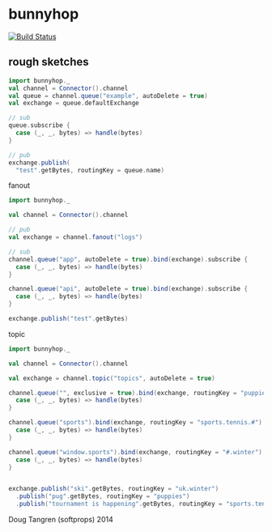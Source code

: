 # bunnyhop

[![Build Status](https://travis-ci.org/softprops/bunnyhop.png?branch=master)](https://travis-ci.org/softprops/bunnyhop)

## rough sketches

```scala
import bunnyhop._
val channel = Connector().channel
val queue = channel.queue("example", autoDelete = true)
val exchange = queue.defaultExchange

// sub
queue.subscribe {
  case (_, _, bytes) => handle(bytes)
}

// pub
exchange.publish(
  "test".getBytes, routingKey = queue.name)
```

fanout 

```scala
import bunnyhop._

val channel = Connector().channel

// pub
val exchange = channel.fanout("logs")

// sub
channel.queue("app", autoDelete = true).bind(exchange).subscribe {
  case (_, _, bytes) => handle(bytes)
}

channel.queue("api", autoDelete = true).bind(exchange).subscribe {
  case (_, _, bytes) => handle(bytes)
}

exchange.publish("test".getBytes)
```

topic

```scala
import bunnyhop._

val channel = Connector().channel

val exchange = channel.topic("topics", autoDelete = true)

channel.queue("", exclusive = true).bind(exchange, routingKey = "puppies").subscribe {
  case (_, _, bytes) => handle(bytes)
}

channel.queue("sports").bind(exchange, routingKey = "sports.tennis.#").subscribe {
  case (_, _, bytes) => handle(bytes)
}

channel.queue("window.sports").bind(exchange, routingKey = "#.winter").subscribe {
  case (_, _, bytes) => handle(bytes)
}


exchange.publish("ski".getBytes, routingKey = "uk.winter")
  .publish("pug".getBytes, routingKey = "puppies")
  .publish("tournament is happening".getBytes, routingKey = "sports.tennies.uk")
```

Doug Tangren (softprops) 2014
